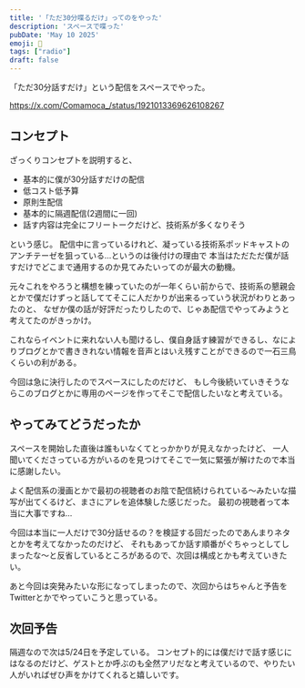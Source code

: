 ```yaml
---
title: '「ただ30分喋るだけ」ってのをやった'
description: 'スペースで喋った'
pubDate: 'May 10 2025'
emoji: 🦊
tags: ["radio"]
draft: false
---
```


「ただ30分話すだけ」という配信をスペースでやった。

https://x.com/Comamoca_/status/1921013369626108267

## コンセプト

ざっくりコンセプトを説明すると、

- 基本的に僕が30分話すだけの配信
- 低コスト低予算
- 原則生配信
- 基本的に隔週配信(2週間に一回)
- 話す内容は完全にフリートークだけど、技術系が多くなりそう

という感じ。
配信中に言っているけれど、凝っている技術系ポッドキャストのアンチテーゼを狙っている...というのは後付けの理由で
本当はただただ僕が話すだけでどこまで通用するのか見てみたいってのが最大の動機。

元々これをやろうと構想を練っていたのが一年くらい前からで、技術系の懇親会とかで僕だけずっと話しててそこに人だかりが出来るっていう状況がわりとあったのと、
なぜか僕の話が好評だったりしたので、じゃあ配信でやってみようと考えてたのがきっかけ。

これならイベントに来れない人も聞けるし、僕自身話す練習ができるし、なによりブログとかで書ききれない情報を音声とはいえ残すことができるので一石三鳥くらいの利がある。

今回は急に決行したのでスペースにしたのだけど、
もし今後続いていきそうならこのブログとかに専用のページを作ってそこで配信したいなと考えている。

## やってみてどうだったか

スペースを開始した直後は誰もいなくてとっかかりが見えなかったけど、
一人聞いてくださっている方がいるのを見つけてそこで一気に緊張が解けたので本当に感謝したい。

よく配信系の漫画とかで最初の視聴者のお陰で配信続けられている〜みたいな描写が出てくるけど、まさにアレを追体験した感じだった。
最初の視聴者って本当に大事ですね...

今回は本当に一人だけで30分話せるの？を検証する回だったのであんまりネタとかを考えてなかったのだけど、
それもあってか話す順番がぐちゃっとしてしまったな〜と反省しているところがあるので、次回は構成とかも考えていきたい。

あと今回は突発みたいな形になってしまったので、次回からはちゃんと予告をTwitterとかでやっていこうと思っている。

## 次回予告

隔週なので次は5/24日を予定している。
コンセプト的には僕だけで話す感じにはなるのだけど、ゲストとか呼ぶのも全然アリだなと考えているので、やりたい人がいればぜひ声をかけてくれると嬉しいです。
